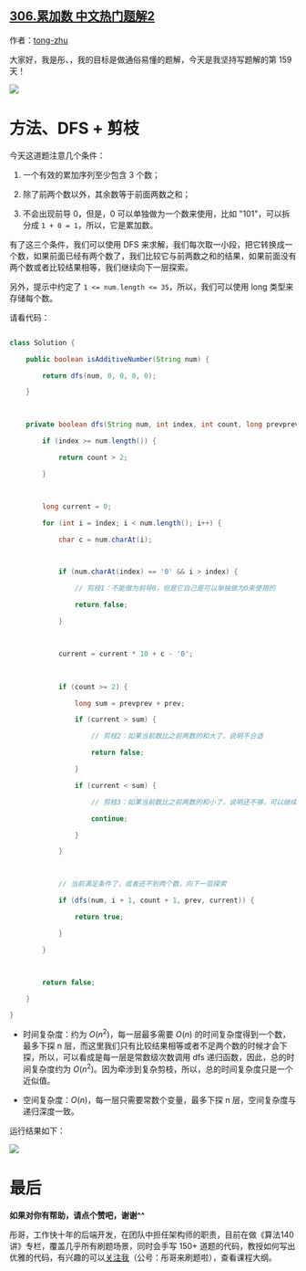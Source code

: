 ## [306.累加数 中文热门题解2](https://leetcode.cn/problems/additive-number/solutions/100000/tong-ge-lai-shua-ti-la-dfs-jian-zhi-by-t-jxsf)

作者：[tong-zhu](https://leetcode.cn/u/tong-zhu)

大家好，我是彤、，我的目标是做通俗易懂的题解，今天是我坚持写题解的第 159 天！

![](https://pic.leetcode-cn.com/1641779289-aEoOvb-file_1641779290595)

# 方法、DFS + 剪枝

今天这道题注意几个条件：

1. 一个有效的累加序列至少包含 3 个数；
2. 除了前两个数以外，其余数等于前面两数之和；
3. 不会出现前导 0，但是，0 可以单独做为一个数来使用，比如 "101"，可以拆分成 `1 + 0 = 1`，所以，它是累加数。

有了这三个条件，我们可以使用 DFS 来求解，我们每次取一小段，把它转换成一个数，如果前面已经有两个数了，我们比较它与前两数之和的结果，如果前面没有两个数或者比较结果相等，我们继续向下一层探索。

另外，提示中约定了 `1 <= num.length <= 35`，所以，我们可以使用 long 类型来存储每个数。

请看代码：

```java
class Solution {
    public boolean isAdditiveNumber(String num) {
        return dfs(num, 0, 0, 0, 0);
    }

    private boolean dfs(String num, int index, int count, long prevprev, long prev) {
        if (index >= num.length()) {
            return count > 2;
        }

        long current = 0;
        for (int i = index; i < num.length(); i++) {
            char c = num.charAt(i);

            if (num.charAt(index) == '0' && i > index) {
                // 剪枝1：不能做为前导0，但是它自己是可以单独做为0来使用的
                return false;
            }

            current = current * 10 + c - '0';
            
            if (count >= 2) {
                long sum = prevprev + prev;
                if (current > sum) {
                    // 剪枝2：如果当前数比之前两数的和大了，说明不合适
                    return false;
                }
                if (current < sum) {
                    // 剪枝3：如果当前数比之前两数的和小了，说明还不够，可以继续添加新的字符进来
                    continue;
                }
            }

            // 当前满足条件了，或者还不到两个数，向下一层探索
            if (dfs(num, i + 1, count + 1, prev, current)) {
                return true;
            }
        }

        return false;
    }
}
```

- 时间复杂度：约为 $O(n^2)$，每一层最多需要 $O(n)$ 的时间复杂度得到一个数，最多下探 n 层，而这里我们只有比较结果相等或者不足两个数的时候才会下探，所以，可以看成是每一层是常数级次数调用 dfs 递归函数，因此，总的时间复杂度约为 $O(n^2)$。因为牵涉到复杂剪枝，所以，总的时间复杂度只是一个近似值。
- 空间复杂度：$O(n)$，每一层只需要常数个变量，最多下探 n 层，空间复杂度与递归深度一致。

运行结果如下：

![](https://pic.leetcode-cn.com/1641779289-wesRYY-file_1641779290579)

# 最后

**如果对你有帮助，请点个赞吧，谢谢^^**

彤哥，工作快十年的后端开发，在团队中担任架构师的职责，目前在做《算法140讲》专栏，覆盖几乎所有刷题场景，同时会手写 150+ 道题的代码，教授如何写出优雅的代码，有兴趣的可以[关注我](https://img.oicoding.cn/img/20211226095624.png)（公号：彤哥来刷题啦），查看课程大纲。